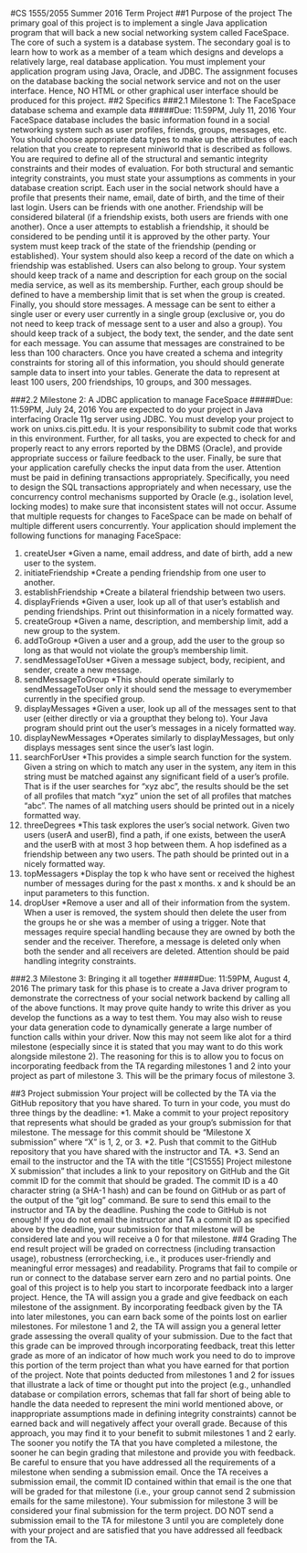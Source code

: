 #CS 1555/2055 Summer 2016 Term Project
##1 Purpose of the project
The primary goal of this project is to implement a single Java application program that will back
a new social networking system called FaceSpace. The core of such a system is a database system.
The secondary goal is to learn how to work as a member of a team which designs and develops a
relatively large, real database application.
You must implement your application program using Java, Oracle, and JDBC. The assignment
focuses on the database backing the social network service and not on the user interface. Hence,
NO HTML or other graphical user interface should be produced for this project.
##2 Specifics
###2.1 Milestone 1: The FaceSpace database schema and example data
#####Due: 11:59PM, July 11, 2016
Your FaceSpace database includes the basic information found in a social networking system such
as user profiles, friends, groups, messages, etc. You should choose appropriate data types to make
up the attributes of each relation that you create to represent miniworld that is described as follows.
You are required to define all of the structural and semantic integrity constraints and their modes of
evaluation. For both structural and semantic integrity constraints, you must state your assumptions
as comments in your database creation script.
Each user in the social network should have a profile that presents their name, email, date of
birth, and the time of their last login.
Users can be friends with one another. Friendship will be considered bilateral (if a friendship
exists, both users are friends with one another). Once a user attempts to establish a friendship, it
should be considered to be pending until it is approved by the other party. Your system must keep
track of the state of the friendship (pending or established). Your system should also keep a record
of the date on which a friendship was established.
Users can also belong to group. Your system should keep track of a name and description for
each group on the social media service, as well as its membership. Further, each group should be
defined to have a membership limit that is set when the group is created.
Finally, you should store messages. A message can be sent to either a single user or every user
currently in a single group (exclusive or, you do not need to keep track of message sent to a user
and also a group). You should keep track of a subject, the body text, the sender, and the date sent
for each message. You can assume that messages are constrained to be less than 100 characters.
Once you have created a schema and integrity constraints for storing all of this information,
you should should generate sample data to insert into your tables. Generate the data to represent
at least 100 users, 200 friendships, 10 groups, and 300 messages.

###2.2 Milestone 2: A JDBC application to manage FaceSpace
#####Due: 11:59PM, July 24, 2016
You are expected to do your project in Java interfacing Oracle 11g server using JDBC. You must
develop your project to work on unixs.cis.pitt.edu. It is your responsibility to submit code that
works in this environment. Further, for all tasks, you are expected to check for and properly react
to any errors reported by the DBMS (Oracle), and provide appropriate success or failure feedback
to the user. Finally, be sure that your application carefully checks the input data from the user.
Attention must be paid in defining transactions appropriately. Specifically, you need to design
the SQL transactions appropriately and when necessary, use the concurrency control mechanisms
supported by Oracle (e.g., isolation level, locking modes) to make sure that inconsistent states
will not occur. Assume that multiple requests for changes to FaceSpace can be made on behalf of
multiple different users concurrently.
Your application should implement the following functions for managing FaceSpace:
1. createUser
  *Given a name, email address, and date of birth, add a new user to the system.
2. initiateFriendship
  *Create a pending friendship from one user to another.
3. establishFriendship
  *Create a bilateral friendship between two users.
4. displayFriends
  *Given a user, look up all of that user’s establish and pending friendships. Print out thisinformation in a nicely formatted way.
5. createGroup
  *Given a name, description, and membership limit, add a new group to the system.
6. addToGroup
  *Given a user and a group, add the user to the group so long as that would not violate the group’s membership limit.
7. sendMessageToUser
  *Given a message subject, body, recipient, and sender, create a new message.
8. sendMessageToGroup
  *This should operate similarly to sendMessageToUser only it should send the message to everymember currently in the specified group.
9. displayMessages
  *Given a user, look up all of the messages sent to that user (either directly or via a groupthat they belong to). Your Java program should print out the user’s messages in a nicely
formatted way.
10. displayNewMessages
  *Operates similarly to displayMessages, but only displays messages sent since the user’s last login.
11. searchForUser
  *This provides a simple search function for the system. Given a string on which to match any user in the system, any item in this string must be matched against any significant field of a user’s profile. That is if the user searches for “xyz abc”, the results should be the set of all profiles that match “xyz” union the set of all profiles that matches “abc”. The names of all matching users should be printed out in a nicely formatted way.
12. threeDegrees
  *This task explores the user’s social network. Given two users (userA and userB), find a path, if one exists, between the userA and the userB with at most 3 hop between them. A hop isdefined as a friendship between any two users. The path should be printed out in a nicely formatted way.
13. topMessagers
  *Display the top k who have sent or received the highest number of messages during for the past x months. x and k should be an input parameters to this function.
14. dropUser
  *Remove a user and all of their information from the system. When a user is removed, the system should then delete the user from the groups he or she was a member of using a trigger. Note that messages require special handling because they are owned by both the sender and the receiver. Therefore, a message is deleted only when both the sender and all receivers are deleted. Attention should be paid handling integrity constraints.

###2.3 Milestone 3: Bringing it all together
#####Due: 11:59PM, August 4, 2016
The primary task for this phase is to create a Java driver program to demonstrate the correctness
of your social network backend by calling all of the above functions. It may prove quite handy to
write this driver as you develop the functions as a way to test them. You may also wish to reuse
your data generation code to dynamically generate a large number of function calls within your
driver.
Now this may not seem like alot for a third milestone (especially since it is stated that you
may want to do this work alongside milestone 2). The reasoning for this is to allow you to focus
on incorporating feedback from the TA regarding milestones 1 and 2 into your project as part of
milestone 3. This will be the primary focus of milestone 3.

##3 Project submission
Your project will be collected by the TA via the GitHub repository that you have shared. To turn
in your code, you must do three things by the deadline:
*1. Make a commit to your project repository that represents what should be graded as your
group’s submission for that milestone. The message for this commit should be “Milestone X
submission” where “X” is 1, 2, or 3.
*2. Push that commit to the GitHub repository that you have shared with the instructor and
TA.
*3. Send an email to the instructor and the TA with the title “[CS1555] Project milestone X
submission” that includes a link to your repository on GitHub and the Git commit ID for the
commit that should be graded. The commit ID is a 40 character string (a SHA-1 hash) and
can be found on GitHub or as part of the output of the “git log” command.
Be sure to send this email to the instructor and TA by the deadline. Pushing the code to
GitHub is not enough! If you do not email the instructor and TA a commit ID as specified above
by the deadline, your submission for that milestone will be considered late and you will receive a 0
for that milestone.
##4 Grading
The end result project will be graded on correctness (including transaction usage), robustness (errorchecking,
i.e., it produces user-friendly and meaningful error messages) and readability. Programs
that fail to compile or run or connect to the database server earn zero and no partial points.
One goal of this project is to help you start to incorporate feedback into a larger project.
Hence, the TA will assign you a grade and give feedback on each milestone of the assignment. By
incorporating feedback given by the TA into later milestones, you can earn back some of the points
lost on earlier milestones. For milestone 1 and 2, the TA will assign you a general letter grade
assessing the overall quality of your submission. Due to the fact that this grade can be improved
through incorporating feedback, treat this letter grade as more of an indicator of how much work
you need to do to improve this portion of the term project than what you have earned for that
portion of the project.
Note that points deducted from milestones 1 and 2 for issues that illustrate a lack of time or
thought put into the project (e.g., unhandled database or compilation errors, schemas that fall far
short of being able to handle the data needed to represent the mini world mentioned above, or
inappropriate assumptions made in defining integrity constraints) cannot be earned back and will
negatively affect your overall grade.
Because of this approach, you may find it to your benefit to submit milestones 1 and 2 early.
The sooner you notify the TA that you have completed a milestone, the sooner he can begin grading
that milestone and provide you with feedback.
Be careful to ensure that you have addressed all the requirements of a milestone when sending a
submission email. Once the TA receives a submission email, the commit ID contained within that
email is the one that will be graded for that milestone (i.e., your group cannot send 2 submission 
emails for the same milestone). Your submission for milestone 3 will be considered your final
submission for the term project. DO NOT send a submission email to the TA for milestone 3 until
you are completely done with your project and are satisfied that you have addressed all feedback
from the TA.